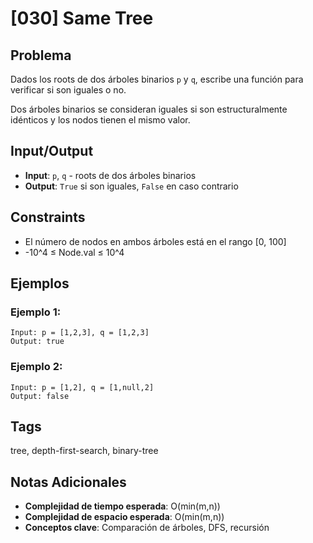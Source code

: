 # [030] Same Tree

## Problema

Dados los roots de dos árboles binarios `p` y `q`, escribe una función para verificar si son iguales o no.

Dos árboles binarios se consideran iguales si son estructuralmente idénticos y los nodos tienen el mismo valor.

## Input/Output
- **Input**: `p`, `q` - roots de dos árboles binarios
- **Output**: `True` si son iguales, `False` en caso contrario

## Constraints
- El número de nodos en ambos árboles está en el rango [0, 100]
- -10^4 ≤ Node.val ≤ 10^4

## Ejemplos

### Ejemplo 1:
```
Input: p = [1,2,3], q = [1,2,3]
Output: true
```

### Ejemplo 2:
```
Input: p = [1,2], q = [1,null,2]
Output: false
```

## Tags
tree, depth-first-search, binary-tree

## Notas Adicionales
- **Complejidad de tiempo esperada**: O(min(m,n))
- **Complejidad de espacio esperada**: O(min(m,n))
- **Conceptos clave**: Comparación de árboles, DFS, recursión